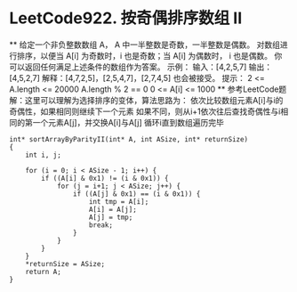 # LeetCode922. 按奇偶排序数组 II
**
给定一个非负整数数组 A， A 中一半整数是奇数，一半整数是偶数。
对数组进行排序，以便当 A[i] 为奇数时，i 也是奇数；当 A[i] 为偶数时， i 也是偶数。
你可以返回任何满足上述条件的数组作为答案。
示例：
输入：[4,2,5,7]
输出：[4,5,2,7]
解释：[4,7,2,5]，[2,5,4,7]，[2,7,4,5] 也会被接受。
提示：
2 <= A.length <= 20000
A.length % 2 == 0
0 <= A[i] <= 1000
**
参考LeetCode题解：这里可以理解为选择排序的变体，算法思路为：
依次比较数组元素A[i]与i的奇偶性，如果相同则继续下一个元素
如果不同，则从i+1依次往后查找奇偶性与i相同的第一个元素A[j]，并交换A[i]与A[j]
循环i直到数组遍历完毕
```
int* sortArrayByParityII(int* A, int ASize, int* returnSize)
{
    int i, j;

    for (i = 0; i < ASize - 1; i++) {
        if ((A[i] & 0x1) != (i & 0x1)) {
            for (j = i+1; j < ASize; j++) {
                if ((A[j] & 0x1) == (i & 0x1)) {
                    int tmp = A[i];
                    A[i] = A[j];
                    A[j] = tmp;
                    break;
                }
            }
        }
    }
    *returnSize = ASize;
    return A;
}
```